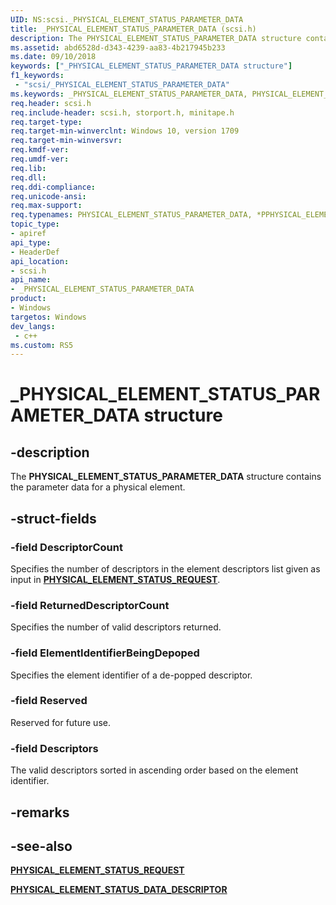 ```yaml
---
UID: NS:scsi._PHYSICAL_ELEMENT_STATUS_PARAMETER_DATA
title: _PHYSICAL_ELEMENT_STATUS_PARAMETER_DATA (scsi.h)
description: The PHYSICAL_ELEMENT_STATUS_PARAMETER_DATA structure contains the parameter data for a physical element.
ms.assetid: abd6528d-d343-4239-aa83-4b217945b233
ms.date: 09/10/2018
keywords: ["_PHYSICAL_ELEMENT_STATUS_PARAMETER_DATA structure"]
f1_keywords:
 - "scsi/_PHYSICAL_ELEMENT_STATUS_PARAMETER_DATA"
ms.keywords: _PHYSICAL_ELEMENT_STATUS_PARAMETER_DATA, PHYSICAL_ELEMENT_STATUS_PARAMETER_DATA, *PPHYSICAL_ELEMENT_STATUS_PARAMETER_DATA, 
req.header: scsi.h
req.include-header: scsi.h, storport.h, minitape.h
req.target-type:
req.target-min-winverclnt: Windows 10, version 1709
req.target-min-winversvr:
req.kmdf-ver:
req.umdf-ver:
req.lib:
req.dll:
req.ddi-compliance:
req.unicode-ansi:
req.max-support:
req.typenames: PHYSICAL_ELEMENT_STATUS_PARAMETER_DATA, *PPHYSICAL_ELEMENT_STATUS_PARAMETER_DATA
topic_type: 
- apiref
api_type: 
- HeaderDef
api_location: 
- scsi.h
api_name: 
- _PHYSICAL_ELEMENT_STATUS_PARAMETER_DATA
product:
- Windows
targetos: Windows
dev_langs:
 - c++
ms.custom: RS5
---
```


# _PHYSICAL_ELEMENT_STATUS_PARAMETER_DATA structure

## -description

The **PHYSICAL_ELEMENT_STATUS_PARAMETER_DATA** structure contains the parameter data for a physical element.

## -struct-fields

### -field DescriptorCount

Specifies the number of descriptors in the element descriptors list given as input in [**PHYSICAL_ELEMENT_STATUS_REQUEST**](../ntddstor/ns-ntddstor-_physical_element_status_request.md).
 
### -field ReturnedDescriptorCount

Specifies the number of valid descriptors returned.
 
### -field ElementIdentifierBeingDepoped

Specifies the element identifier of a de-popped descriptor.
 
### -field Reserved

Reserved for future use.
 
### -field Descriptors
 
The valid descriptors sorted in ascending order based on the element identifier.

## -remarks

## -see-also

[**PHYSICAL_ELEMENT_STATUS_REQUEST**](../ntddstor/ns-ntddstor-_physical_element_status_request.md)

[**PHYSICAL_ELEMENT_STATUS_DATA_DESCRIPTOR**](ns-scsi-_physical_element_status_data_descriptor.md)
